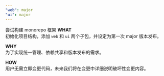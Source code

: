 ```yaml
---
"web": major
"ui": major
---
```


尝试构建 monorepo 框架
**WHAT**  
初始化项目结构，添加 `web` 和 `ui` 两个子包，并设定为第一次 major 版本发布。

**WHY**  
为了实现统一管理、依赖共享和版本发布的需求。

**HOW**  
用户无需立即变更代码，未来我们将在变更中详细说明破坏性变更内容。